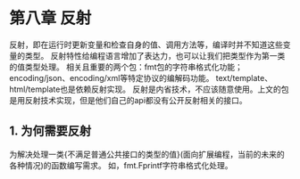 # 第八章 反射
反射，即在运行时更新变量和检查自身的值、调用方法等，编译时并不知道这些变量的类型。
反射特性给编程语言增加了表达力，也可以让我们把类型作为第一类的值类型处理。
相关且重要的两个包：fmt包的字符串格式化功能；encoding/json、encoding/xml等特定协议的编解码功能。
text/template、html/template也是依赖反射实现。
反射是内省技术，不应该随意使用。上文的包是用反射技术实现，但是他们自己的api都没有公开反射相关的接口。

## 1. 为何需要反射
为解决处理一类{不满足普通公共接口的类型的值}(面向扩展编程，当前的未来的各种情况)的函数编写需求。
如，fmt.Fprintf字符串格式化处理。
